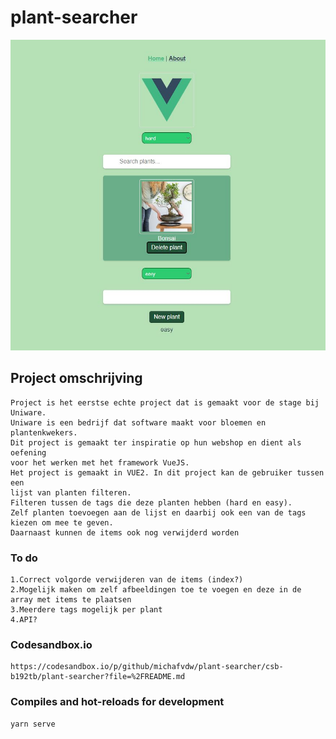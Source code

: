 # plant-searcher
<img src="img/project.JPG" alt="Alt text" title="Optional title">

## Project omschrijving
```
Project is het eerstse echte project dat is gemaakt voor de stage bij Uniware. 
Uniware is een bedrijf dat software maakt voor bloemen en plantenkwekers. 
Dit project is gemaakt ter inspiratie op hun webshop en dient als oefening 
voor het werken met het framework VueJS. 
Het project is gemaakt in VUE2. In dit project kan de gebruiker tussen een 
lijst van planten filteren. 
Filteren tussen de tags die deze planten hebben (hard en easy). 
Zelf planten toevoegen aan de lijst en daarbij ook een van de tags 
kiezen om mee te geven. 
Daarnaast kunnen de items ook nog verwijderd worden
```

### To do
```
1.Correct volgorde verwijderen van de items (index?)
2.Mogelijk maken om zelf afbeeldingen toe te voegen en deze in de array met items te plaatsen 
3.Meerdere tags mogelijk per plant 
4.API?
```

### Codesandbox.io
```
https://codesandbox.io/p/github/michafvdw/plant-searcher/csb-b192tb/plant-searcher?file=%2FREADME.md 
```


### Compiles and hot-reloads for development
```
yarn serve
```

